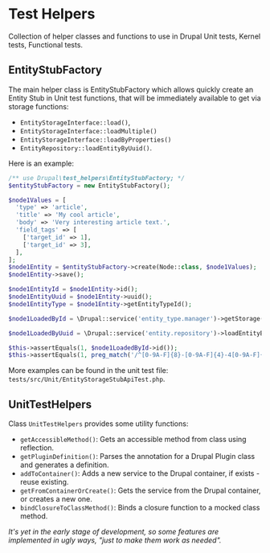 # Test Helpers

Collection of helper classes and functions to use in Drupal Unit tests, Kernel
tests, Functional tests.

## EntityStubFactory

The main helper class is EntityStubFactory which allows quickly create an Entity
Stub in Unit test functions, that will be immediately available to get via
storage functions:
- `EntityStorageInterface::load()`,
- `EntityStorageInterface::loadMultiple()`
- `EntityStorageInterface::loadByProperties()`
- `EntityRepository::loadEntityByUuid()`.

Here is an example:

```php
/** use Drupal\test_helpers\EntityStubFactory; */
$entityStubFactory = new EntityStubFactory();

$node1Values = [
  'type' => 'article',
  'title' => 'My cool article',
  'body' => 'Very interesting article text.',
  'field_tags' => [
    ['target_id' => 1],
    ['target_id' => 3],
  ],
];
$node1Entity = $entityStubFactory->create(Node::class, $node1Values);
$node1Entity->save();

$node1EntityId = $node1Entity->id();
$node1EntityUuid = $node1Entity->uuid();
$node1EntityType = $node1Entity->getEntityTypeId();

$node1LoadedById = \Drupal::service('entity_type.manager')->getStorage('node')->load($node1EntityId);

$node1LoadedByUuid = \Drupal::service('entity.repository')->loadEntityByUuid($node1EntityType, $node1EntityUuid);

$this->assertEquals(1, $node1LoadedById->id());
$this->assertEquals(1, preg_match('/^[0-9A-F]{8}-[0-9A-F]{4}-4[0-9A-F]{3}-[89AB][0-9A-F]{3}-[0-9A-F]{12}$/i', $node1LoadedByUuid->uuid()));
```

More examples can be found in the unit test file: `tests/src/Unit/EntityStorageStubApiTest.php`.

## UnitTestHelpers

Class `UnitTestHelpers` provides some utility functions:

- `getAccessibleMethod()`: Gets an accessible method from class using reflection.
- `getPluginDefinition()`: Parses the annotation for a Drupal Plugin class and generates a definition.
- `addToContainer()`: Adds a new service to the Drupal container, if exists - reuse existing.
- `getFromContainerOrCreate()`: Gets the service from the Drupal container, or creates a new one.
- `bindClosureToClassMethod()`: Binds a closure function to a mocked class method.

_It's yet in the early stage of development, so some features are implemented in ugly ways, "just to make them work as needed"._
